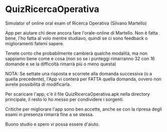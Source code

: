 # QuizRicercaOperativa
Simulator of online oral exam of Ricerca Operativa (Silvano Martello)

App per aiutare chi deve ancora fare l'orale-online di Martello.
Non è fatta bene, l'ho fatta al volo mentre studiavo, quindi se ci sono feedback o miglioramenti fatemi sapere.

Tenete conto che probabilmente cambierà qualche modalità, ma non sappiamo bene come e cosa 
(non so se i punteggi rimarranno 32 con 16 domande e se la difficoltà rimarrà più o meno questa)

NOTA: Se settate una risposta e scorrete alla domanda successiva (o a quella precedente), l'App vi conterà per FATTA quella domanda, ovvero non avrete possibilità
di modificarla.

Per scaricare l'app, c'è il file QuizRicercaOperativa.apk nella directory principale, il resto lo ho messo per condividere i sorgenti.

Critiche per migliorare l'app sono ben accette, anche se con la ripresa degli esami in presenza rimarrà fine a se stessa.

Buono studio e spero vi possa essere d'aiuto.
